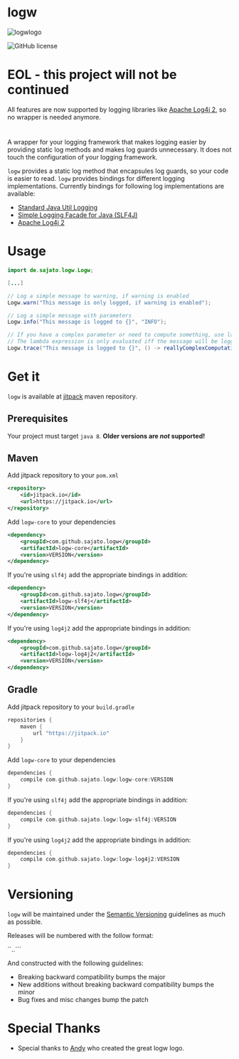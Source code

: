 # logw

![logwlogo][logo]

![GitHub license](https://img.shields.io/github/license/sajato/logw.svg?style=flat)

# EOL - this project will not be continued
All features are now supported by logging libraries like
[Apache Log4j 2](http://logging.apache.org/log4j/2.x/), 
so no wrapper is needed anymore.

#

A wrapper for your logging framework that makes logging easier 
by providing static log methods and makes log guards unnecessary.
It does not touch the configuration of your logging framework.

``logw`` provides a static log method that encapsules log guards, so your code
is easier to read. ``logw`` provides bindings for different logging implementations.
Currently bindings for following log implementations are available:

* [Standard Java Util Logging](http://docs.oracle.com/javase/6/docs/api/java/util/logging/package-summary.html)
* [Simple Logging Facade for Java (SLF4J)](http://www.slf4j.org/)
* [Apache Log4j 2](http://logging.apache.org/log4j/2.x/)

# Usage

```java
import de.sajato.logw.Logw;

[...]

// Log a simple message to warning, if warning is enabled
Logw.warn("This message is only logged, if warning is enabled");

// Log a simple message with parameters
Logw.info("This message is logged to {}", "INFO");

// If you have a complex parameter or need to compute something, use lambdas.
// The lambda expression is only evaluated iff the message will be logged
Logw.trace("This message is logged to {}", () -> reallyComplexComputation());
```

# Get it

``logw`` is available at [jitpack](https://jitpack.io/#sajato/logw) maven repository.

## Prerequisites

Your project must target ``java 8``. **Older versions are *not* supported!**

## Maven

Add jitpack repository to your ``pom.xml``

```xml
<repository>
    <id>jitpack.io</id>
    <url>https://jitpack.io</url>
</repository>
```

Add ``logw-core`` to your dependencies

```xml
<dependency>
    <groupId>com.github.sajato.logw</groupId>
    <artifactId>logw-core</artifactId>
    <version>VERSION</version>
</dependency>
```

If you're using ``slf4j`` add the appropriate bindings in addition:

```xml
<dependency>
    <groupId>com.github.sajato.logw</groupId>
    <artifactId>logw-slf4j</artifactId>
    <version>VERSION</version>
</dependency>
```

If you're using ``log4j2`` add the appropriate bindings in addition:

```xml
<dependency>
    <groupId>com.github.sajato.logw</groupId>
    <artifactId>logw-log4j2</artifactId>
    <version>VERSION</version>
</dependency>
```

## Gradle

Add jitpack repository to your ``build.gradle``

```gradle
repositories {
    maven {
        url "https://jitpack.io"
    }
}
```

Add ``logw-core`` to your dependencies

```gradle
dependencies {
    compile com.github.sajato.logw:logw-core:VERSION
}
```

If you're using ``slf4j`` add the appropriate bindings in addition:

```gradle
dependencies {
    compile com.github.sajato.logw:logw-slf4j:VERSION
}
```

If you're using ``log4j2`` add the appropriate bindings in addition:

```gradle
dependencies {
    compile com.github.sajato.logw:logw-log4j2:VERSION
}
```

# Versioning

``logw`` will be maintained under the [Semantic Versioning](http://semver.org) guidelines as much as possible.

Releases will be numbered with the follow format:

``<major>.<minor>.<patch>```

And constructed with the following guidelines:

* Breaking backward compatibility bumps the major
* New additions without breaking backward compatibility bumps the minor
* Bug fixes and misc changes bump the patch

# Special Thanks

* Special thanks to [Andy](http://andreasherting.de/) who created the great logw logo.

[logo]: https://raw.githubusercontent.com/sajato/logw/develop/logw-logo.png
